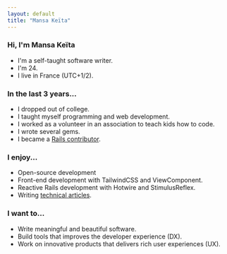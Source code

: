 ```yaml
---
layout: default
title: "Mansa Keïta"
---
```

### Hi, I'm Mansa Keïta
* I'm a self-taught software writer.
* I'm 24.
* I live in France (UTC+1/2).

### In the last 3 years...
* I dropped out of college.
* I taught myself programming and web development.
* I worked as a volunteer in an association to teach kids how to code.
* I wrote several gems.
* I became a [Rails contributor](https://contributors.rubyonrails.org/contributors/mansakondo/commits).

### I enjoy...
* Open-source development
* Front-end development with TailwindCSS and ViewComponent. 
* Reactive Rails development with Hotwire and StimulusReflex.
* Writing [technical articles](https://dev.to/mansakondo).

### I want to...
* Write meaningful and beautiful software.
* Build tools that improves the developer experience (DX).
* Work on innovative products that delivers rich user experiences (UX).
